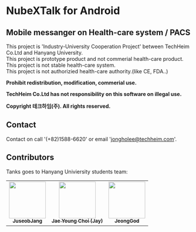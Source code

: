 # NubeXTalk for Android
## Mobile messanger on Health-care system / PACS
This project is 'Industry-University Cooperation Project' between TechHeim Co.Ltd and Hanyang University.  
This project is prototype product and not commerial health-care product.  
This project is not stable health-care system.  
This project is not authorizied health-care authority.(like CE, FDA..)  
 
**Prohibit redistribution, modification, commerial use.**

**TechHeim Co.Ltd has not responsibility on this software on illegal use.**


**Copyright 테크하임(주). All rights reserved.**

## Contact
Contact on call '(+82)1588-6620' or email 'jongholee@techheim.com'. 

## Contributors 

Tanks goes to Hanyang Univiersity students team:
<!-- ALL-CONTRIBUTORS-LIST:START - Do not remove or modify this section -->
<!-- prettier-ignore-start -->
<!-- markdownlint-disable -->
<table>
  <tr>
    <td align="center">
     <a href="https://github.com/wntjq68">
     <img src="https://avatars.githubusercontent.com/u/22047374?v=4" width="100px;" alt=""/>
      <br />
      <sub><b>JuseobJang</b></sub>
     </a>
    </td>
    <td align="center">
     <a href="https://github.com/chlwodud77">
     <img src="https://avatars.githubusercontent.com/u/22047622?v=4" width="100px;" alt=""/>
      <br />
      <sub><b>Jae Young Choi (Jay)</b></sub>
     </a>
    </td>
    <td align="center">
     <a href="https://github.com/JeongGod">
     <img src="https://avatars.githubusercontent.com/u/22341452?v=4" width="100px;" alt=""/>
      <br />
      <sub><b>JeongGod</b></sub>
     </a>
    </td>
 </tr>
 </table>
